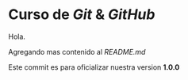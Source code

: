 # Curso de _Git_ & _GitHub_

Hola.

Agregando mas contenido al _README.md_

Este commit es para oficializar nuestra version **1.0.0**